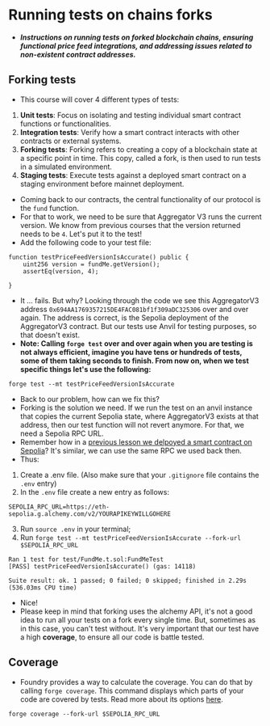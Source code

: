 # Running tests on chains forks
- ***Instructions on running tests on forked blockchain chains, ensuring functional price feed integrations, and addressing issues related to non-existent contract addresses.***

## Forking tests
- This course will cover 4 different types of tests:

1. **Unit tests**: Focus on isolating and testing individual smart contract functions or functionalities.
2. **Integration tests**: Verify how a smart contract interacts with other contracts or external systems.
3. **Forking tests**: Forking refers to creating a copy of a blockchain state at a specific point in time. This copy, called a fork, is then used to run tests in a simulated environment.
4. **Staging tests**: Execute tests against a deployed smart contract on a staging environment before mainnet deployment.

- Coming back to our contracts, the central functionality of our protocol is the `fund` function.
- For that to work, we need to be sure that Aggregator V3 runs the current version. We know from previous courses that the version returned needs to be `4`. Let's put it to the test!
- Add the following code to your test file:

```
function testPriceFeedVersionIsAccurate() public {
    uint256 version = fundMe.getVersion();
    assertEq(version, 4);

}
```

- It ... fails. But why? Looking through the code we see this AggregatorV3 address `0x694AA1769357215DE4FAC081bf1f309aDC325306` over and over again. The address is correct, is the Sepolia deployment of the AggregatorV3 contract. But our tests use Anvil for testing purposes, so that doesn't exist.
- **Note: Calling `forge test` over and over again when you are testing is not always efficient, imagine you have tens or hundreds of tests, some of them taking seconds to finish. From now on, when we test specific things let's use the following:**

```
forge test --mt testPriceFeedVersionIsAccurate
```

- Back to our problem, how can we fix this?
- Forking is the solution we need. If we run the test on an anvil instance that copies the current Sepolia state, where AggregatorV3 exists at that address, then our test function will not revert anymore. For that, we need a Sepolia RPC URL.
- Remember how in a [previous lesson we delpoyed a smart contract on Sepolia](https://updraft.cyfrin.io/courses/foundry/foundry-simple-storage/deploying-smart-contract-testnet-sepolia)? It's similar, we can use the same RPC we used back then.
- Thus:
1. Create a .env file. (Also make sure that your `.gitignore` file contains the `.env` entry)
2. In the `.env` file create a new entry as follows:

```
SEPOLIA_RPC_URL=https://eth-sepolia.g.alchemy.com/v2/YOURAPIKEYWILLGOHERE
```

3. Run `source .env` in your terminal;
4. Run `forge test --mt testPriceFeedVersionIsAccurate --fork-url $SEPOLIA_RPC_URL`

```
Ran 1 test for test/FundMe.t.sol:FundMeTest
[PASS] testPriceFeedVersionIsAccurate() (gas: 14118)

Suite result: ok. 1 passed; 0 failed; 0 skipped; finished in 2.29s (536.03ms CPU time)
```

- Nice!
- Please keep in mind that forking uses the alchemy API, it's not a good idea to run all your tests on a fork every single time. But, sometimes as in this case, you can't test without. It's very important that our test have a high **coverage**, to ensure all our code is battle tested.

## Coverage
- Foundry provides a way to calculate the coverage. You can do that by calling `forge coverage`. This command displays which parts of your code are covered by tests. Read more about its options [here](https://book.getfoundry.sh/reference/forge/forge-coverage?highlight=coverage#forge-coverage).

```
forge coverage --fork-url $SEPOLIA_RPC_URL
```
